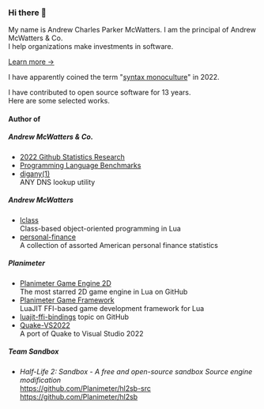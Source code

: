 ### Hi there 👋

My name is Andrew Charles Parker McWatters. I am the principal of Andrew
McWatters & Co.  
I help organizations make investments in software.

[Learn more →](https://www.andrewmcwatters.com)

I have apparently coined the term "[syntax monoculture](https://www.google.com/search?q=%22syntax+monocultures%22)" in 2022.

I have contributed to open source software for 13 years.  
Here are some selected works.

#### Author of

##### Andrew McWatters & Co.

- [2022 Github Statistics Research](https://github.com/andrewmcwattersandco/github-statistics)
- [Programming Language Benchmarks](https://github.com/andrewmcwattersandco/programming-language-benchmarks)
- [digany(1)](https://github.com/andrewmcwattersandco/digany)  
  ANY DNS lookup utility

##### Andrew McWatters

- [lclass](https://github.com/andrewmcwatters/lclass)  
  Class-based object-oriented programming in Lua
- [personal-finance](https://andrewmcwatters.github.io/personal-finance/)  
  A collection of assorted American personal finance statistics

##### Planimeter

- [Planimeter Game Engine 2D](https://github.com/Planimeter/game-engine-2d)  
  The most starred 2D game engine in Lua on GitHub
- [Planimeter Game Framework](https://github.com/Planimeter/lgf)  
  LuaJIT FFI-based game development framework for Lua
- [luajit-ffi-bindings](https://github.com/topics/luajit-ffi-bindings) topic on
  GitHub
- [Quake-VS2022](https://github.com/Planimeter/Quake-VS2022)  
  A port of Quake to Visual Studio 2022

##### Team Sandbox

- _Half-Life 2: Sandbox - A free and open-source sandbox Source engine
  modification_  
  https://github.com/Planimeter/hl2sb-src  
  https://github.com/Planimeter/hl2sb

<!--
**andrewmcwatters/andrewmcwatters** is a ✨ _special_ ✨ repository because its `README.md` (this file) appears on your GitHub profile.

Here are some ideas to get you started:

- 🔭 I’m currently working on ...
- 🌱 I’m currently learning ...
- 👯 I’m looking to collaborate on ...
- 🤔 I’m looking for help with ...
- 💬 Ask me about ...
- 📫 How to reach me: ...
- 😄 Pronouns: ...
- ⚡ Fun fact: ...
-->
